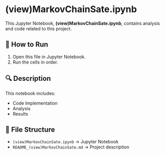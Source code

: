 # (view)MarkovChainSate.ipynb

This Jupyter Notebook, **(view)MarkovChainSate.ipynb**, contains analysis and code related to this project.

## 📌 How to Run
1. Open this file in Jupyter Notebook.
2. Run the cells in order.

## 🔍 Description
This notebook includes:
- Code Implementation
- Analysis
- Results

## 📂 File Structure
- `(view)MarkovChainSate.ipynb` → Jupyter Notebook
- `README_(view)MarkovChainSate.md` → Project description

